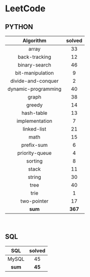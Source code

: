 # LeetCode
## PYTHON
|    Algorithm    | solved |
| :-------------: | :----: |
|array|33|
|back-tracking|12|
|binary-search|46|
|bit-manipulation|9|
|divide-and-conquer|2|
|dynamic-programming|40|
|graph|38|
|greedy|14|
|hash-table|13|
|implementation|7|
|linked-list|21|
|math|15|
|prefix-sum|6|
|priority-queue|4|
|sorting|8|
|stack|11|
|string|30|
|tree|40|
|trie|1|
|two-pointer|17|
| **sum** | **367**|

<br>

 ## SQL
|    SQL    | solved |
| :-------------: | :----: |
|    MySQL    |45|
| **sum** | **45**|

